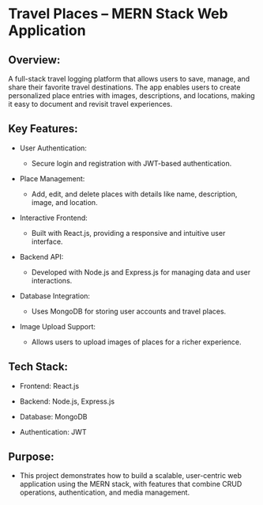 # Travel Places – MERN Stack Web Application

## Overview:

A full-stack travel logging platform that allows users to save, manage, and share their favorite travel destinations. The app enables users to create personalized place entries with images, descriptions, and locations, making it easy to document and revisit travel experiences.

## Key Features:

 - User Authentication:
   - Secure login and registration with JWT-based authentication.

 - Place Management:
   - Add, edit, and delete places with details like name, description, image, and location.

 - Interactive Frontend:
   - Built with React.js, providing a responsive and intuitive user interface.

 - Backend API:
   - Developed with Node.js and Express.js for managing data and user interactions.

 - Database Integration:
   - Uses MongoDB for storing user accounts and travel places.

 - Image Upload Support:
   - Allows users to upload images of places for a richer experience.

## Tech Stack:

 - Frontend: React.js

 - Backend: Node.js, Express.js

 - Database: MongoDB

 - Authentication: JWT


## Purpose:

 - This project demonstrates how to build a scalable, user-centric web application using the MERN stack, with features that combine CRUD operations, authentication, and media management.

